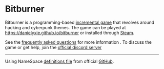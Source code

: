 # Bitburner

Bitburner is a programming-based [incremental game](https://en.wikipedia.org/wiki/Incremental_game)
that revolves around hacking and cyberpunk themes.
The game can be played at https://danielyxie.github.io/bitburner or installed through [Steam](https://store.steampowered.com/app/1812820/Bitburner/).

See the [frequently asked questions](./doc/FAQ.md) for more information . To discuss the game or get help, join the [official discord server](https://discord.gg/TFc3hKD)

---

Using NameSpace [definitions file](https://raw.githubusercontent.com/danielyxie/bitburner/dev/src/ScriptEditor/NetscriptDefinitions.d.ts) from official [GitHub](https://github.com/danielyxie/bitburner).
